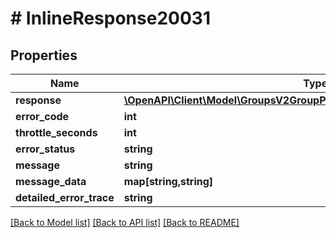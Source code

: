 # # InlineResponse20031

## Properties

Name | Type | Description | Notes
------------ | ------------- | ------------- | -------------
**response** | [**\OpenAPI\Client\Model\GroupsV2GroupPotentialMembershipSearchResponse**](GroupsV2GroupPotentialMembershipSearchResponse.md) |  | [optional]
**error_code** | **int** |  | [optional]
**throttle_seconds** | **int** |  | [optional]
**error_status** | **string** |  | [optional]
**message** | **string** |  | [optional]
**message_data** | **map[string,string]** |  | [optional]
**detailed_error_trace** | **string** |  | [optional]

[[Back to Model list]](../../README.md#models) [[Back to API list]](../../README.md#endpoints) [[Back to README]](../../README.md)
